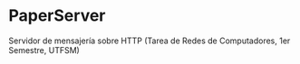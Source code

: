 PaperServer
===========

Servidor de mensajería sobre HTTP (Tarea de Redes de Computadores, 1er Semestre, UTFSM)
